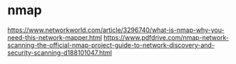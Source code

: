 # nmap

https://www.networkworld.com/article/3296740/what-is-nmap-why-you-need-this-network-mapper.html
https://www.pdfdrive.com/nmap-network-scanning-the-official-nmap-project-guide-to-network-discovery-and-security-scanning-d188101047.html
